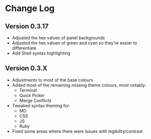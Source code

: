 # Change Log

## Version 0.3.17
- Adjusted the hex values of panel backgrounds
- Adjusted the hex values of green and cyan so they're easier to differentiate
- Add Shell syntax highlighting

## Version 0.3.X
- Adjustments to most of the base colours
- Added most of the remaining missing theme colours, most notably:
  - Terminal
  - Quick Picker
  - Merge Conflicts
- Tweaked syntax theming for:
  - MD
  - CSS
  - JS
  - Ruby
- Fixed some areas where there were issues with legibility/contrast
